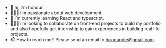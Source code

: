 <ul>
<li>👋 hi, i'm honour.</li>
<li>🧍🏾‍♂️ i’m passionate about web development.</li>
<li>🔭 i’m currently learning React and typescript.</li>
<li>🏄🏾‍♂️ i’m looking to collaborate on front-end projects to build my portfolio and also hopefully get internship to gain experiences in building real life projects.</li>
<li>📫 How to reach me? Please send an email to <a href= "mailto:honouroke@gmail.com"> honouroke@gmail.com</a></li>
</ul>

<!--
**honour-dev/honour-dev** is a ✨ _special_ ✨ repository because its `README.md` (this file) appears on your GitHub profile.

Here are some ideas to get you started:

- I’m currently working on ...
- 🌱 I’m currently learning ...
- 👯 I’m looking to collaborate on ...
- 🤔 I’m looking for help with ...
- 💬 Ask me about ...
- 📫 How to reach me: ...
- 😄 Pronouns: ...
- ⚡ Fun fact: ...
-->

